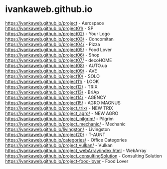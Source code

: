 # ivankaweb.github.io

https://ivankaweb.github.io/project        - Aerospace  
https://ivankaweb.github.io/project01/     - SP  
https://ivankaweb.github.io/project02/     - Your Logo  
https://ivankaweb.github.io/project03/     - Concomitan  
https://ivankaweb.github.io/project04/     - Pizza  
https://ivankaweb.github.io/project05/     - Food Lover  
https://ivankaweb.github.io/project06/     - Shop  
https://ivankaweb.github.io/project07/     - decoHOME   
https://ivankaweb.github.io/project08/     - AUTO.ua   
https://ivankaweb.github.io/project09/     - AVE   
https://ivankaweb.github.io/project10/     - SOLO      
https://ivankaweb.github.io/project11/     - LOOK  
https://ivankaweb.github.io/project12/   - TRIX  
https://ivankaweb.github.io/project13/   -  BriAp   
https://ivankaweb.github.io/project14/   -  AGENCY  
https://ivankaweb.github.io/project15/   -  AGRO MAGNUS  
https://ivankaweb.github.io/project_trix/   -  NEW TRIX  
https://ivankaweb.github.io/project_agro/   -  NEW AGRO  
https://ivankaweb.github.io/project_pilgrim/   -  Pilgrim  
https://ivankaweb.github.io/project_mechanic/   -  Mechanic  
https://ivankaweb.github.io/livingston/   -  Livingston  
https://ivankaweb.github.io/project20/   -  T-AUNT  
https://ivankaweb.github.io/categories/   - Office Categories  
https://ivankaweb.github.io/project_vulkan/  - Vulkan  
https://ivankaweb.github.io/project_webArray/index.html  - WebArray  
https://ivankaweb.github.io/project_consultingSolution  -  Consulting Solution   
https://ivankaweb.github.io/project-food-lover  -  Food Lover
